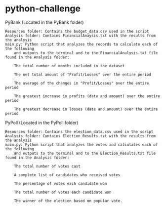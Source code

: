 # python-challenge
PyBank (Located in the PyBank folder)

    Resources folder: Contains the budget_data.csv used in the script
    Analysis folder: Contains FinancialAnaysis.txt with the results from the analysis
    main.py: Python script that analyzes the records to calculate each of the following 
        and outputs to the terminal and to the FinancialAnalysis.txt file found in the Analysis folder:

        The total number of months included in the dataset

        The net total amount of "Profit/Losses" over the entire period

        The average of the changes in "Profit/Losses" over the entire period

        The greatest increase in profits (date and amount) over the entire period

        The greatest decrease in losses (date and amount) over the entire period

PyPoll (Located in the PyPoll folder)

    Resources folder: Contains the election_data.csv used in the script
    Analysis folder: Contains Election_Results.txt with the results from the analysis
    main.py: Python script that analyzes the votes and calculates each of the following 
        and outputs to the terminal and to the Election_Results.txt file found in the Analysis folder:

        The total number of votes cast

        A complete list of candidates who received votes

        The percentage of votes each candidate won

        The total number of votes each candidate won

        The winner of the election based on popular vote.

